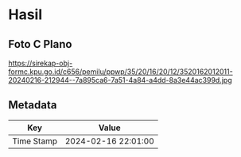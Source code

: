 # Hasil

## Foto C Plano

https://sirekap-obj-formc.kpu.go.id/c656/pemilu/ppwp/35/20/16/20/12/3520162012011-20240216-212944--7a895ca6-7a51-4a84-a4dd-8a3e44ac399d.jpg


## Metadata

| Key        | Value               |
| ---------- | ------------------- |
| Time Stamp | 2024-02-16 22:01:00 |



